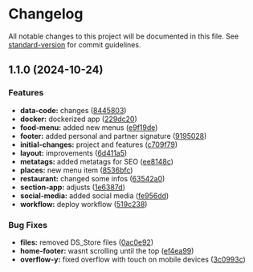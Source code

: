 # Changelog

All notable changes to this project will be documented in this file. See [standard-version](https://github.com/conventional-changelog/standard-version) for commit guidelines.

## 1.1.0 (2024-10-24)


### Features

* **data-code:** changes ([8445803](https://github.com/mrviniciux/la-plage-frontend/commit/844580348c04d6d52ee8d85639ccfc24af7ad562))
* **docker:** dockerized app ([229dc20](https://github.com/mrviniciux/la-plage-frontend/commit/229dc20abc77c0f2792a11271faa4f7a8c600f0a))
* **food-menu:** added new menus ([e9f19de](https://github.com/mrviniciux/la-plage-frontend/commit/e9f19de48eef4a314c05a718c71cffb7a9b9fb5c))
* **footer:** added personal and partner signature ([9195028](https://github.com/mrviniciux/la-plage-frontend/commit/9195028f6e7449b724e01500f58b1c8703b810d6))
* **initial-changes:** project and features ([c709f79](https://github.com/mrviniciux/la-plage-frontend/commit/c709f79a09ebbb3fdb031b3c7978e5cc84f28e95))
* **layout:** improvements ([6d411a5](https://github.com/mrviniciux/la-plage-frontend/commit/6d411a50e72e0c38aab086798ebf8fc822caa951))
* **metatags:** added metatags for SEO ([ee8148c](https://github.com/mrviniciux/la-plage-frontend/commit/ee8148c9c89058c4e77e0b8480692cde4dc9e07f))
* **places:** new menu item ([8536bfc](https://github.com/mrviniciux/la-plage-frontend/commit/8536bfc58900d5fd26fb086a32f8e2ce30fc8834))
* **restaurant:** changed some infos ([63542a0](https://github.com/mrviniciux/la-plage-frontend/commit/63542a076f35c89b89fc060f19808df8fe3f3b95))
* **section-app:** adjusts ([1e6387d](https://github.com/mrviniciux/la-plage-frontend/commit/1e6387d87fdd0b8c7ebace0a15dc7a4b49fca935))
* **social-media:** added social media ([fe956dd](https://github.com/mrviniciux/la-plage-frontend/commit/fe956dd0c014d9656341ac8fa73d378a0e964ff9))
* **workflow:** deploy workflow ([519c238](https://github.com/mrviniciux/la-plage-frontend/commit/519c238bcc9c3fcffee2c0434b82e6c169f57a97))


### Bug Fixes

* **files:** removed DS_Store files ([0ac0e92](https://github.com/mrviniciux/la-plage-frontend/commit/0ac0e92e7a6cd35a5ef6afcbf5bd4e9ba2e8c077))
* **home-footer:** wasnt scrolling until the top ([ef4ea99](https://github.com/mrviniciux/la-plage-frontend/commit/ef4ea99baf9ced64e735ff35c655b146bd72cbde))
* **overflow-y:** fixed overflow with touch on mobile devices ([3c0993c](https://github.com/mrviniciux/la-plage-frontend/commit/3c0993c02c7d484f2f02f13b7c6828de1a8e7a5a))
